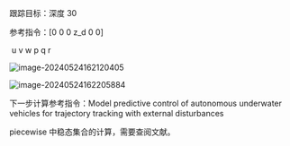跟踪目标：深度 30

参考指令：[0  0  0  z_d  0  0]

​                     u  v  w  p     q  r

![image-20240524162120405](C:\Users\23147\AppData\Roaming\Typora\typora-user-images\image-20240524162120405.png)

![image-20240524162205884](C:\Users\23147\AppData\Roaming\Typora\typora-user-images\image-20240524162205884.png)



下一步计算参考指令：Model predictive control of autonomous underwater vehicles for trajectory tracking with external disturbances



piecewise 中稳态集合的计算，需要查阅文献。